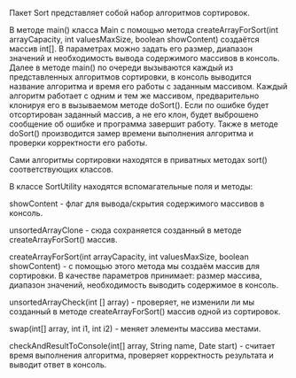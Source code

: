 Пакет Sort представляет собой набор алгоритмов сортировок.

В методе main() класса Main с помощью метода createArrayForSort(int arrayCapacity, int valuesMaxSize, boolean showContent) создаётся массив int[].
В параметрах можно задать его размер, диапазон значений и необходимость вывода содержимого массивов в консоль.
Далее в методе main() по очереди вызываются каждый из представленных алгоритмов сортировки, в консоль выводится название алгоритма и время его работы с заданным массивом. Каждый алгоритм работает с одним и тем же массивом, предварительно клонируя его в вызываемом методе doSort().
Если по ошибке будет отсортирован заданный массив, а не его клон, будет выброшено сообщение об ошибке и программа завершит работу. Также в методе doSort() производится замер времени выполнения алгоритма и проверки корректности его работы.

Сами алгоритмы сортировки находятся в приватных методах sort() соответствующих классов. 

В классе SortUtility находятся вспомагательные поля и методы:

showContent - флаг для вывода/скрытия содержимого массивов в консоль.

unsortedArrayClone - сюда сохраняется созданный в методе createArrayForSort() массив.

createArrayForSort(int arrayCapacity, int valuesMaxSize, boolean showContent) - с помощью этого метода мы создаём массив для сортировки. В качестве параметров принимает: размер массива, диапазон значений, необходимость выводить содержимое в консоль.

unsortedArrayCheck(int [] array) - проверяет, не изменили ли мы созданный в методе createArrayForSort() массив одной из сортировок.

swap(int[] array, int i1, int i2) - меняет элементы массива местами.

checkAndResultToConsole(int[] array, String name, Date start) - считает время выполнения алгоритма, проверяет корректность результата и выводит ответ в консоль.